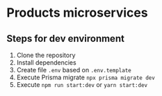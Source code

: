 # Products microservices

## Steps for dev environment

1. Clone the repository
2. Install dependencies
3. Create file `.env` based on `.env.template`
4. Execute Prisma migrate `npx prisma migrate dev`
5. Execute `npm run start:dev` or `yarn start:dev`

